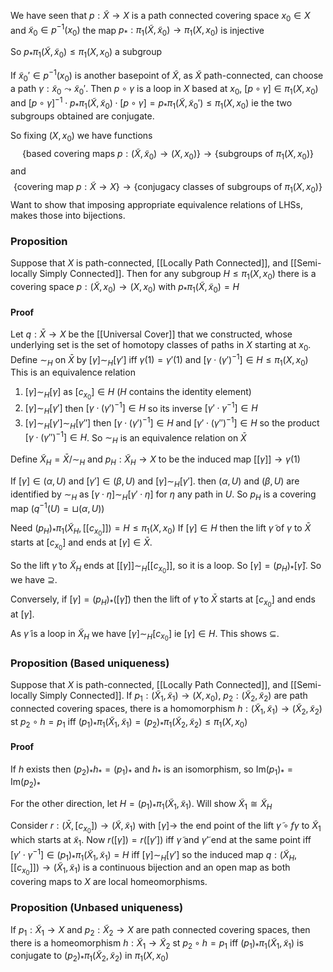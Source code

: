 We have seen that $p:\tilde{X}\to X$ is a path connected covering space
$x_{0}\in X$ and $\tilde{x}_{0}\in p ^{-1}(x_{0})$ the map $p_{*}:\pi_{1}(\tilde{X},\tilde{x}_{0})\to \pi_{1}(X,x_{0})$ is injective

So $p_{*}\pi_{1}(\tilde{X},\tilde{x}_{0})\leq \pi_{1}(X,x_{0})$ a subgroup

If $\tilde{x}_{0}'\in p ^{-1}(x_{0})$ is another basepoint of $\tilde{X}$, 
as $\tilde{X}$ path-connected, can choose a path $\gamma:\tilde{x}_{0}\leadsto \tilde{x}_{0}'$.
Then $p\circ \gamma$ is a loop in $X$ based at $x_{0}$, $[p\circ \gamma]\in \pi_{1}(X,x_{0})$
and 
$[p\circ \gamma]^{-1}\cdot p_{*}\pi_{1}(\tilde{X},\tilde{x}_{0})\cdot[p\circ \gamma]=p_{*}\pi_{1}(\tilde{X},\tilde{x}_{0}')\leq \pi_{1}(X,x_{0})$
ie the two subgroups obtained are conjugate.

So fixing $(X,x_{0})$ we have functions
$$
\{ \text{based covering maps }p:(\tilde{X},\tilde{x}_{0})\to(X,x_{0}) \}\to \{ \text{subgroups of }\pi_{1}(X,x_{0}) \}
$$
and 
$$
\left\{  \text{covering map }p:\tilde{X}\to X  \right\}\to \{ \text{conjugacy classes of subgroups of } \pi_{1}(X,x_{0})\}
$$
Want to show that imposing appropriate equivalence relations of LHSs, makes those into bijections.

### Proposition
Suppose that $X$ is path-connected, [[Locally Path Connected]], and [[Semi-locally Simply Connected]].
Then for any subgroup $H\leq \pi_{1}(X,x_{0})$ there is a covering space $p:(\tilde{X},x_{0})\to(X,x_{0})$ with $p_{*}\pi_{1}(\tilde{X},\tilde{x}_{0})=H$
#### Proof
Let $q:\bar{X}\to X$ be the [[Universal Cover]] that we constructed, whose underlying set is the set of homotopy classes of paths in $X$ starting at $x_{0}$.
Define $\sim_{H}$ on $\bar{X}$ by $[\gamma]\sim_{H}[\gamma']$ iff $\gamma(1)=\gamma'(1)$ and $[\gamma \cdot(\gamma')^{-1}]\in H\leq \pi_{1}(X,x_{0})$
This is an equivalence relation
1. $[\gamma]\sim_{H}[\gamma]$ as $[c_{x_{0}}]\in H$ ($H$ contains the identity element)
2. $[\gamma]\sim_{H}[\gamma']$ then $[\gamma \cdot(\gamma')^{-1}]\in H$ so its inverse $[\gamma'\cdot \gamma ^{-1}]\in H$
3. $[\gamma]\sim_{H}[\gamma']\sim_{H}[\gamma'']$ then $[\gamma \cdot(\gamma')^{-1}]\in H$ and $[\gamma'\cdot(\gamma'')^{-1}]\in H$ so the product $[\gamma \cdot(\gamma'')^{-1}]\in H$.
So $\sim_{H}$ is an equivalence relation on $\bar{X}$

Define $\tilde{X}_{H}=\bar{X} / \sim_{H}$
and $p_{H}:\tilde{X}_{H}\to X$ to be the induced map $[[\gamma]]\to \gamma(1)$

If $[\gamma]\in(\alpha,U)$ and $[\gamma']\in(\beta,U)$ and $[\gamma]\sim_{H}[\gamma']$.
then $(\alpha,U)$ and $(\beta,U)$ are identified by $\sim _H$ 
as $[\gamma \cdot \eta]\sim_{H}[\gamma'\cdot \eta]$ for $\eta$ any path in $U$.
So $p_{H}$ is a covering map ($q^{-1}(U)=\sqcup(\alpha,U)$)

Need $(p_{H})_{*}\pi_{1}(\tilde{X}_{H},[[c_{x_{0}}]])=H\leq \pi_{1}(X,x_{0})$
If $[\gamma]\in H$ then the lift $\tilde{\gamma}$ of $\gamma$ to $\bar{X}$ starts at $[c_{x_{0}}]$ and ends at $[\gamma]\in \bar{X}$.

So the lift $\tilde{\gamma}$ to $\tilde{X}_{H}$ ends at $[[\gamma]]\sim_{H}[[c_{x_{0}}]]$, so it is a loop.
So $[\gamma]=(p_{H})_{*}[\tilde{\gamma}]$. So we have $\supseteq$.

Conversely, if $[\gamma]=(p_{H})_{*}([\tilde{\gamma}])$ then the lift of $\tilde{\gamma}$ to $\bar{X}$ starts at $[c_{x_{0}}]$ and ends at $[\gamma]$.

As $\tilde{\gamma}$ is a loop in $\tilde{X}_{H}$ we have $[\gamma]\sim_{H}[c_{x_{0}}]$ ie $[\gamma]\in H$. This shows $\subseteq$.


### Proposition (Based uniqueness)
Suppose that $X$ is path-connected, [[Locally Path Connected]], and [[Semi-locally Simply Connected]].
If $p_{1}:(\tilde{X}_{1},\tilde{x}_{1})\to(X,x_{0})$, $p_{2}:(\tilde{X}_{2},\tilde{x}_{2})$
are path connected covering spaces, there is a homomorphism
$h:(\tilde{X}_{1},\tilde{x}_{1})\to(\tilde{X}_{2},\tilde{x}_{2})$
st $p_{2}\circ h=p_{1}$ iff $(p_{1})_{*}\pi_{1}(\tilde{X}_{1},\tilde{x}_{1})=(p_{2})_{*}\pi_{1}(\tilde{X}_{2},\tilde{x}_{2})\leq \pi_{1}(X,x_{0})$

#### Proof
If $h$ exists then $(p_{2})_{*}h_{*}=(p_{1})_{*}$ and $h_{*}$ is an isomorphism, so $\mathrm{Im}(p_{1})_{*}=\mathrm{Im}(p_{2})_{*}$

For the other direction, let $H=(p_{1})_{*}\pi_{1}(\tilde{X}_{1},\tilde{x}_{1})$. Will show $\tilde{X}_{1}\cong \tilde{X}_{H}$ 

Consider $r:(\bar{X},[c_{x_{0}}])\to(\tilde{X},\tilde{x}_{1})$
with $[\gamma]\to$ the end point of the lift $\tilde{\gamma}\circ f \gamma$ to $\tilde{X}_{1}$ which starts at $\tilde{x}_{1}$.
Now $r([\gamma])=r([\gamma'])$ iff $\tilde{\gamma}$ and $\tilde{\gamma}'$ end at the same point
iff $[\gamma'\cdot \gamma ^{-1}]\in(p_{1})_{*}\pi_{1}(\tilde{X}_{1},\tilde{x}_{1})=H$
iff $[\gamma]\sim_{H}[\gamma']$
so the induced map $q:(\tilde{X}_{H},[[c_{x_{0}}]])\to(\tilde{X}_{1},\tilde{x}_{1})$
is a continuous bijection and an open map as both covering maps to $X$ are local homeomorphisms.

### Proposition (Unbased uniqueness)
If $p_{1}:\tilde{X}_{1}\to X$ and $p_{2}:\tilde{X}_{2}\to X$ are path connected covering spaces, then there is a homeomorphism $h:\tilde{X}_{1}\to \tilde{X}_{2}$
st $p_{2}\circ h=p_{1}$ iff $(p_{1})_{*}\pi_{1}(\tilde{X}_{1},\tilde{x}_{1})$ is conjugate to $(p_{2})_{*}\pi_{1}(\tilde{X}_{2},\tilde{x}_{2})$ in $\pi_{1}(X,x_{0})$